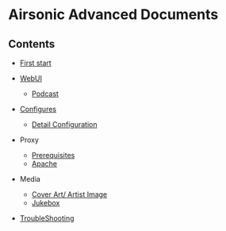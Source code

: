 # Airsonic Advanced Documents

## Contents

- [First start](./first_start/README.md)

- [WebUI](./webui/README.md)
   - [Podcast](./webui/podcast.md)

- [Configures](./configures/README.md)
  - [Detail Configuration](./configures/detail.md)
- Proxy
  - [Prerequisites](./proxy/README.md)
  - [Apache](./proxy/apache.md)

- Media
  - [Cover Art/ Artist Image](./media/coverart.md)
  - [Jukebox](./media/jukebox.md)

- [TroubleShooting](./troubleshooting.md)
